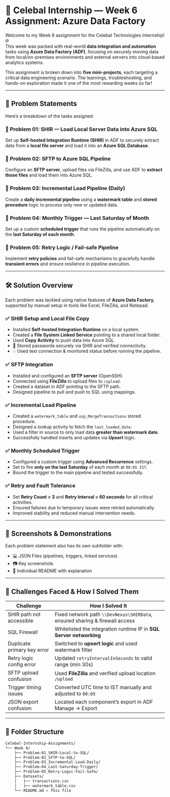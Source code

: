 # 🚀 Celebal Internship — Week 6 Assignment: Azure Data Factory

Welcome to my Week 6 assignment for the Celebal Technologies Internship! 🌐  
This week was packed with real-world **data integration and automation** tasks using **Azure Data Factory (ADF)**, focusing on securely moving data from local/on-premises environments and external servers into cloud-based analytics systems.

This assignment is broken down into **five mini-projects**, each targeting a critical data engineering scenario. The learnings, troubleshooting, and hands-on exploration made it one of the most rewarding weeks so far!

---

## 📌 Problem Statements

Here’s a breakdown of the tasks assigned:

### 🔷 Problem 01: SHIR — Load Local Server Data into Azure SQL
Set up **Self-hosted Integration Runtime (SHIR)** in ADF to securely extract data from a **local file server** and load it into an **Azure SQL Database**.

### 🔷 Problem 02: SFTP to Azure SQL Pipeline
Configure an **SFTP server**, upload files via FileZilla, and use ADF to **extract those files** and load them into Azure SQL.

### 🔷 Problem 03: Incremental Load Pipeline (Daily)
Create a **daily incremental pipeline** using a **watermark table** and **stored procedure** logic to process only new or updated data.

### 🔷 Problem 04: Monthly Trigger — Last Saturday of Month
Set up a custom **scheduled trigger** that runs the pipeline automatically on the **last Saturday of each month**.

### 🔷 Problem 05: Retry Logic / Fail-safe Pipeline
Implement **retry policies** and fail-safe mechanisms to gracefully handle **transient errors** and ensure resilience in pipeline execution.

---

## 🛠️ Solution Overview

Each problem was tackled using native features of **Azure Data Factory**, supported by manual setup in tools like Excel, FileZilla, and Notepad.

### ✅ SHIR Setup and Local File Copy
- Installed **Self-hosted Integration Runtime** on a local system.
- Created a **File System Linked Service** pointing to a shared local folder.
- Used **Copy Activity** to push data into Azure SQL.
- 🔗 Stored passwords securely via SHIR and verified connectivity.
- 💡 Used test connection & monitored status before running the pipeline.

### ✅ SFTP Integration
- Installed and configured an **SFTP server** (OpenSSH).
- Connected using **FileZilla** to upload files to `/upload`.
- Created a dataset in ADF pointing to the SFTP path.
- Designed pipeline to pull and push to SQL using mappings.

### ✅ Incremental Load Pipeline
- Created a `watermark_table` and `usp_MergeTransactions` stored procedure.
- Designed a lookup activity to fetch the `last_loaded_date`.
- Used a filter in source to only load data **greater than watermark date**.
- Successfully handled inserts and updates via **Upsert** logic.

### ✅ Monthly Scheduled Trigger
- Configured a custom trigger using **Advanced Recurrence** settings.
- Set to fire **only on the last Saturday** of each month at `00:05 IST`.
- Bound the trigger to the main pipeline and tested successfully.

### ✅ Retry and Fault Tolerance
- Set **Retry Count = 3** and **Retry Interval = 60 seconds** for all critical activities.
- Ensured failures due to temporary issues were retried automatically.
- Improved stability and reduced manual intervention needs.

---

## 📸 Screenshots & Demonstrations
Each problem statement also has its own subfolder with:
- 💻 JSON Files (pipelines, triggers, linked services)
- 📷 Key screenshots
- 📄 Individual README with explanation

---

## 🧠 Challenges Faced & How I Solved Them

| Challenge | How I Solved It |
|----------|------------------|
| SHIR path not accessible | Fixed network path `\\DevNexus\SHIRData`, ensured sharing & firewall access |
| SQL Firewall | Whitelisted the integration runtime IP in **SQL Server networking** |
| Duplicate primary key error | Switched to **upsert logic** and used watermark filter |
| Retry logic config error | Updated `retryIntervalInSeconds` to valid range (min 30s) |
| SFTP upload confusion | Used **FileZilla** and verified upload location `/upload` |
| Trigger timing issues | Converted UTC time to IST manually and adjusted to `00:05` |
| JSON export confusion | Located each component’s export in ADF Manage → Export |

---

## 💼 Folder Structure

```bash
Celebal-Internship-Assignments/
└── Week 6/
    ├── Problem-01_SHIR-Local-to-SQL/
    ├── Problem-02_SFTP-to-SQL/
    ├── Problem-03_Incremental-Load-Daily/
    ├── Problem-04_Last-Saturday-Trigger/
    ├── Problem-05_Retry-Logic-Fail-Safe/
    ├── Datasets/
    │   ├── transactions.csv
    │   ├── watermark_table.csv
    └── README.md ← This file
